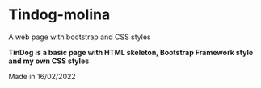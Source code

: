 # Tindog-molina
A web page with bootstrap and CSS styles

**TinDog is a basic page with HTML skeleton, Bootstrap Framework style and my own CSS styles**

Made in 16/02/2022
